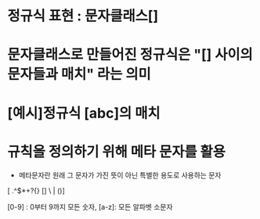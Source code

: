 # 정규식 표현 : 문자클래스[]

# 문자클래스로 만들어진 정규식은 "[] 사이의 문자들과 매치" 라는 의미

# [예시]정규식 [abc]의 매치
















# 규칙을 정의하기 위해 메타 문자를 활용
 - 메타문자란 원래 그 문자가 가진 뜻이 아닌 특별한 용도로 사용하는 문자

 [ .^$*+?{} [] \ | ()]

 [0-9] : 0부터 9까지 모든 숫자, [a-z]: 모든 알파벳 소문자